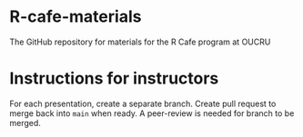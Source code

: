 # R-cafe-materials
The GitHub repository for materials for the R Cafe program at OUCRU

# Instructions for instructors
For each presentation, create a separate branch. Create pull request to merge back into `main` when ready. A peer-review is needed for branch to be merged.

